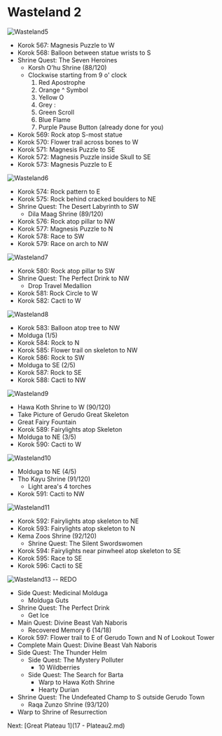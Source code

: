 # Wasteland 2

![Wasteland5](images/Wasteland5.PNG)

* Korok 567: Magnesis Puzzle to W
* Korok 568: Balloon between statue wrists to S
* Shrine Quest: The Seven Heroines
  * Korsh O'hu Shrine (88/120)
  * Clockwise starting from 9 o' clock
    1. Red Apostrophe
    2. Orange ^ Symbol
    3. Yellow O
    4. Grey :
    5. Green Scroll
    6. Blue Flame
    7. Purple Pause Button (already done for you)
* Korok 569: Rock atop S-most statue
* Korok 570: Flower trail across bones to W
* Korok 571: Magnesis Puzzle to SE
* Korok 572: Magnesis Puzzle inside Skull to SE
* Korok 573: Magnesis Puzzle to E

![Wasteland6](images/Wasteland6.PNG)

* Korok 574: Rock pattern to E
* Korok 575: Rock behind cracked boulders to NE
* Shrine Quest: The Desert Labyrinth to SW
  * Dila Maag Shrine (89/120)
* Korok 576: Rock atop pillar to NW
* Korok 577: Magnesis Puzzle to N
* Korok 578: Race to SW
* Korok 579: Race on arch to NW

![Wasteland7](images/Wasteland7.PNG)

* Korok 580: Rock atop pillar to SW
* Shrine Quest: The Perfect Drink to NW
  * Drop Travel Medallion
* Korok 581: Rock Circle to W
* Korok 582: Cacti to W

![Wasteland8](images/Wasteland8.PNG)

* Korok 583: Balloon atop tree to NW
* Molduga (1/5)
* Korok 584: Rock to N
* Korok 585: Flower trail on skeleton to NW
* Korok 586: Rock to SW
* Molduga to SE (2/5)
* Korok 587: Rock to SE
* Korok 588: Cacti to NW

![Wasteland9](images/Wasteland9.PNG)

* Hawa Koth Shrine to W (90/120)
* Take Picture of Gerudo Great Skeleton
* Great Fairy Fountain
* Korok 589: Fairylights atop Skeleton
* Molduga to NE (3/5)
* Korok 590: Cacti to W

![Wasteland10](images/Wasteland10.PNG)

* Molduga to NE (4/5)
* Tho Kayu Shrine (91/120)
  * Light area's 4 torches
* Korok 591: Cacti to NW

![Wasteland11](images/Wasteland11.PNG)

* Korok 592: Fairylights atop skeleton to NE
* Korok 593: Fairylights atop skeleton to N
* Kema Zoos Shrine (92/120)
  * Shrine Quest: The Silent Swordswomen
* Korok 594: Fairylights near pinwheel atop skeleton to SE
* Korok 595: Race to SE
* Korok 596: Cacti to SE

![Wasteland13](images/Wasteland13.PNG) -- REDO

* Side Quest: Medicinal Molduga
  * Molduga Guts
* Shrine Quest: The Perfect Drink
  * Get Ice
* Main Quest: Divine Beast Vah Naboris
  * Recovered Memory 6 (14/18)
* Korok 597: Flower trail to E of Gerudo Town and N of Lookout Tower
* Complete Main Quest: Divine Beast Vah Naboris
* Side Quest: The Thunder Helm
  * Side Quest: The Mystery Polluter
    * 10 Wildberries
  * Side Quest: The Search for Barta
    * Warp to Hawa Koth Shrine
    * Hearty Durian
* Shrine Quest: The Undefeated Champ to S outside Gerudo Town
  * Raqa Zunzo Shrine (93/120)
* Warp to Shrine of Resurrection

Next: [Great Plateau 1](17 - Plateau2.md)
